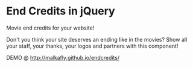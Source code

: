 End Credits in jQuery
=====================

Movie end credits for your website!

Don't you think your site deserves an ending like in the movies? Show all your staff, your thanks, your logos and partners with this component!

DEMO @ http://malkafly.github.io/endcredits/
